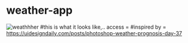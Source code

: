 # weather-app
![weathhher](https://user-images.githubusercontent.com/108598845/229020969-7be630c0-f60f-4acb-a48d-a48b6ede0eb1.JPG)
#this is what it looks like,..
access = 
#inspired by = https://uidesigndaily.com/posts/photoshop-weather-prognosis-day-37
